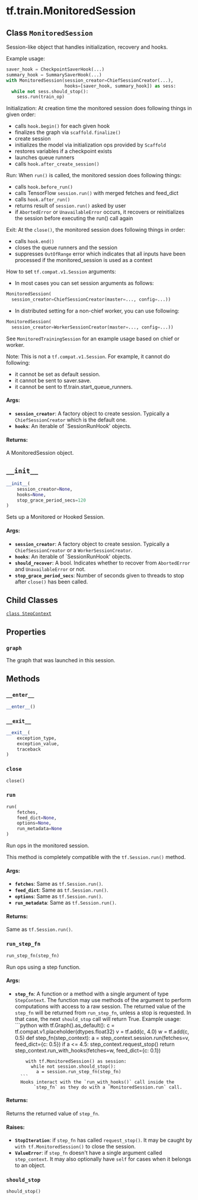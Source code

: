<div itemscope itemtype="http://developers.google.com/ReferenceObject">
<meta itemprop="name" content="tf.train.MonitoredSession" />
<meta itemprop="path" content="Stable" />
<meta itemprop="property" content="StepContext"/>
<meta itemprop="property" content="graph"/>
<meta itemprop="property" content="__enter__"/>
<meta itemprop="property" content="__exit__"/>
<meta itemprop="property" content="__init__"/>
<meta itemprop="property" content="close"/>
<meta itemprop="property" content="run"/>
<meta itemprop="property" content="run_step_fn"/>
<meta itemprop="property" content="should_stop"/>
</div>

# tf.train.MonitoredSession

## Class `MonitoredSession`



Session-like object that handles initialization, recovery and hooks.

Example usage:

```python
saver_hook = CheckpointSaverHook(...)
summary_hook = SummarySaverHook(...)
with MonitoredSession(session_creator=ChiefSessionCreator(...),
                      hooks=[saver_hook, summary_hook]) as sess:
  while not sess.should_stop():
    sess.run(train_op)
```

Initialization: At creation time the monitored session does following things
in given order:

* calls `hook.begin()` for each given hook
* finalizes the graph via `scaffold.finalize()`
* create session
* initializes the model via initialization ops provided by `Scaffold`
* restores variables if a checkpoint exists
* launches queue runners
* calls `hook.after_create_session()`

Run: When `run()` is called, the monitored session does following things:

* calls `hook.before_run()`
* calls TensorFlow `session.run()` with merged fetches and feed_dict
* calls `hook.after_run()`
* returns result of `session.run()` asked by user
* if `AbortedError` or `UnavailableError` occurs, it recovers or
  reinitializes the session before executing the run() call again


Exit: At the `close()`, the monitored session does following things in order:

* calls `hook.end()`
* closes the queue runners and the session
* suppresses `OutOfRange` error which indicates that all inputs have been
  processed if the monitored_session is used as a context

How to set `tf.compat.v1.Session` arguments:

* In most cases you can set session arguments as follows:

```python
MonitoredSession(
  session_creator=ChiefSessionCreator(master=..., config=...))
```

* In distributed setting for a non-chief worker, you can use following:

```python
MonitoredSession(
  session_creator=WorkerSessionCreator(master=..., config=...))
```

See `MonitoredTrainingSession` for an example usage based on chief or worker.

Note: This is not a `tf.compat.v1.Session`. For example, it cannot do
following:

* it cannot be set as default session.
* it cannot be sent to saver.save.
* it cannot be sent to tf.train.start_queue_runners.

#### Args:

* <b>`session_creator`</b>: A factory object to create session. Typically a
    `ChiefSessionCreator` which is the default one.
* <b>`hooks`</b>: An iterable of `SessionRunHook' objects.


#### Returns:

A MonitoredSession object.

<h2 id="__init__"><code>__init__</code></h2>

``` python
__init__(
    session_creator=None,
    hooks=None,
    stop_grace_period_secs=120
)
```

Sets up a Monitored or Hooked Session.

#### Args:

* <b>`session_creator`</b>: A factory object to create session. Typically a
    `ChiefSessionCreator` or a `WorkerSessionCreator`.
* <b>`hooks`</b>: An iterable of `SessionRunHook' objects.
* <b>`should_recover`</b>: A bool. Indicates whether to recover from `AbortedError`
    and `UnavailableError` or not.
* <b>`stop_grace_period_secs`</b>: Number of seconds given to threads to stop after
    `close()` has been called.



## Child Classes
[`class StepContext`](../../tf/train/MonitoredSession/StepContext.md)

## Properties

<h3 id="graph"><code>graph</code></h3>

The graph that was launched in this session.



## Methods

<h3 id="__enter__"><code>__enter__</code></h3>

``` python
__enter__()
```



<h3 id="__exit__"><code>__exit__</code></h3>

``` python
__exit__(
    exception_type,
    exception_value,
    traceback
)
```



<h3 id="close"><code>close</code></h3>

``` python
close()
```



<h3 id="run"><code>run</code></h3>

``` python
run(
    fetches,
    feed_dict=None,
    options=None,
    run_metadata=None
)
```

Run ops in the monitored session.

This method is completely compatible with the `tf.Session.run()` method.

#### Args:

* <b>`fetches`</b>: Same as `tf.Session.run()`.
* <b>`feed_dict`</b>: Same as `tf.Session.run()`.
* <b>`options`</b>: Same as `tf.Session.run()`.
* <b>`run_metadata`</b>: Same as `tf.Session.run()`.


#### Returns:

Same as `tf.Session.run()`.

<h3 id="run_step_fn"><code>run_step_fn</code></h3>

``` python
run_step_fn(step_fn)
```

Run ops using a step function.

#### Args:

* <b>`step_fn`</b>: A function or a method with a single argument of type
    `StepContext`.  The function may use methods of the argument to perform
    computations with access to a raw session.  The returned value of the
    `step_fn` will be returned from `run_step_fn`, unless a stop is
    requested.  In that case, the next `should_stop` call will return True.
    Example usage:
        ```python
        with tf.Graph().as_default():
          c = tf.compat.v1.placeholder(dtypes.float32)
          v = tf.add(c, 4.0)
          w = tf.add(c, 0.5)
          def step_fn(step_context):
            a = step_context.session.run(fetches=v, feed_dict={c: 0.5})
            if a <= 4.5:
              step_context.request_stop()
              return step_context.run_with_hooks(fetches=w,
                                                 feed_dict={c: 0.1})

          with tf.MonitoredSession() as session:
            while not session.should_stop():
              a = session.run_step_fn(step_fn)
        ```
        Hooks interact with the `run_with_hooks()` call inside the
             `step_fn` as they do with a `MonitoredSession.run` call.


#### Returns:

Returns the returned value of `step_fn`.


#### Raises:

* <b>`StopIteration`</b>: if `step_fn` has called `request_stop()`.  It may be
    caught by `with tf.MonitoredSession()` to close the session.
* <b>`ValueError`</b>: if `step_fn` doesn't have a single argument called
    `step_context`. It may also optionally have `self` for cases when it
    belongs to an object.

<h3 id="should_stop"><code>should_stop</code></h3>

``` python
should_stop()
```





